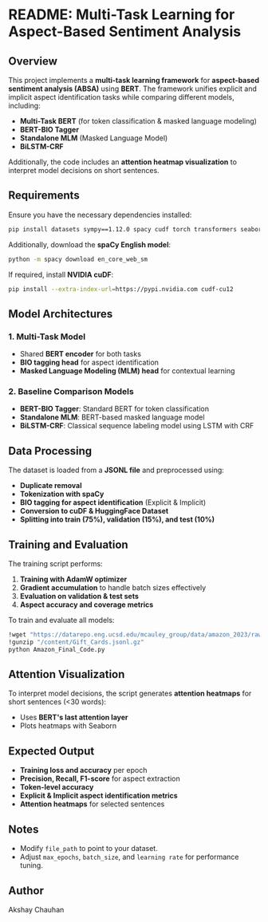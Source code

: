 # README: Multi-Task Learning for Aspect-Based Sentiment Analysis

## Overview

This project implements a **multi-task learning framework** for **aspect-based sentiment analysis (ABSA)** using **BERT**. The framework unifies explicit and implicit aspect identification tasks while comparing different models, including:

- **Multi-Task BERT** (for token classification & masked language modeling)
- **BERT-BIO Tagger**
- **Standalone MLM** (Masked Language Model)
- **BiLSTM-CRF**

Additionally, the code includes an **attention heatmap visualization** to interpret model decisions on short sentences.

## Requirements

Ensure you have the necessary dependencies installed:

```bash
pip install datasets sympy==1.12.0 spacy cudf torch transformers seaborn matplotlib
```

Additionally, download the **spaCy English model**:

```bash
python -m spacy download en_core_web_sm
```

If required, install **NVIDIA cuDF**:

```bash
pip install --extra-index-url=https://pypi.nvidia.com cudf-cu12
```

## Model Architectures

### 1. Multi-Task Model

- Shared **BERT encoder** for both tasks
- **BIO tagging head** for aspect identification
- **Masked Language Modeling (MLM) head** for contextual learning

### 2. Baseline Comparison Models

- **BERT-BIO Tagger**: Standard BERT for token classification
- **Standalone MLM**: BERT-based masked language model
- **BiLSTM-CRF**: Classical sequence labeling model using LSTM with CRF

## Data Processing

The dataset is loaded from a **JSONL file** and preprocessed using:

- **Duplicate removal**
- **Tokenization with spaCy**
- **BIO tagging for aspect identification** (Explicit & Implicit)
- **Conversion to cuDF & HuggingFace Dataset**
- **Splitting into train (75%), validation (15%), and test (10%)**

## Training and Evaluation

The training script performs:

1. **Training with AdamW optimizer**
2. **Gradient accumulation** to handle batch sizes effectively
3. **Evaluation on validation & test sets**
4. **Aspect accuracy and coverage metrics**

To train and evaluate all models:

```bash
!wget "https://datarepo.eng.ucsd.edu/mcauley_group/data/amazon_2023/raw/review_categories/Gift_Cards.jsonl.gz"
!gunzip "/content/Gift_Cards.jsonl.gz"
python Amazon_Final_Code.py
```

## Attention Visualization

To interpret model decisions, the script generates **attention heatmaps** for short sentences (<30 words):

- Uses **BERT's last attention layer**
- Plots heatmaps with Seaborn

## Expected Output

- **Training loss and accuracy** per epoch
- **Precision, Recall, F1-score** for aspect extraction
- **Token-level accuracy**
- **Explicit & Implicit aspect identification metrics**
- **Attention heatmaps** for selected sentences

## Notes

- Modify `file_path` to point to your dataset.
- Adjust `max_epochs`, `batch_size`, and `learning rate` for performance tuning.

## Author

Akshay Chauhan

